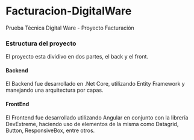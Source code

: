 # Facturacion-DigitalWare
Prueba Técnica Digital Ware - Proyecto Facturación

### Estructura del proyecto
El proyecto esta dividivo en dos partes, el back y el front.

#### Backend
El Backend fue desarrollado en .Net Core, utilizando Entity Framework y manejando una arquitectura por capas.

#### FrontEnd
El Frontend fue desarrollado utilizando Angular en conjunto con la librería DevExtreme, haciendo uso de elementos de la misma como Datagrid, Button, ResponsiveBox, entre otros.